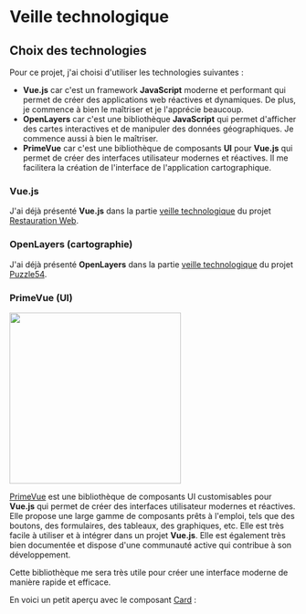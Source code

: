 <script setup>
import ExamplePrimevue from '/components/ExamplePrimevue.vue'
</script>

# Veille technologique

## Choix des technologies

Pour ce projet, j'ai choisi d'utiliser les technologies suivantes :
- **Vue.js** car c'est un framework **JavaScript** moderne et performant qui permet de créer des applications web réactives et dynamiques.
De plus, je commence à bien le maîtriser et je l'apprécie beaucoup.
- **OpenLayers** car c'est une bibliothèque **JavaScript** qui permet d'afficher des cartes interactives et de manipuler des données géographiques.
Je commence aussi à bien le maîtriser.
- **PrimeVue** car c'est une bibliothèque de composants **UI** pour **Vue.js** qui permet de créer des interfaces utilisateur modernes et réactives.
Il me facilitera la création de l'interface de l'application cartographique.

### Vue.js

J'ai déjà présenté **Vue.js** dans la partie [veille technologique](/projects/creations/restauration-web/veille-techno#vue-js-pour-le-frontend) 
du projet [Restauration Web](/projects/creations/restauration-web/intro).

### OpenLayers (cartographie)

J'ai déjà présenté **OpenLayers** dans la partie [veille technologique](/projects/creations/puzzle54/veille-techno#presentation-d-openlayers) 
du projet [Puzzle54](/projects/creations/puzzle54/intro).

### PrimeVue (UI)

<img style="margin: 0 auto" width="300px" src="/img/primevue-logo.png?url">

[PrimeVue](https://primevue.org/) est une bibliothèque de composants UI customisables pour **Vue.js** qui permet de créer des interfaces utilisateur modernes et réactives.
Elle propose une large gamme de composants prêts à l'emploi, tels que des boutons, des formulaires, des tableaux, des graphiques, etc.
Elle est très facile à utiliser et à intégrer dans un projet **Vue.js**.
Elle est également très bien documentée et dispose d'une communauté active qui contribue à son développement.

Cette bibliothèque me sera très utile pour créer une interface moderne de manière rapide et efficace.

En voici un petit aperçu avec le composant [Card](https://primevue.org/card/#advanced) :

<ExamplePrimevue />